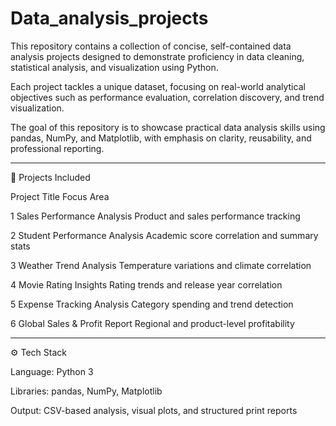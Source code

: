 # Data_analysis_projects
This repository contains a collection of concise, self-contained data analysis projects designed to demonstrate proficiency in data cleaning, statistical analysis, and visualization using Python.

Each project tackles a unique dataset, focusing on real-world analytical objectives such as performance evaluation, correlation discovery, and trend visualization.

The goal of this repository is to showcase practical data analysis skills using pandas, NumPy, and Matplotlib, with emphasis on clarity, reusability, and professional reporting.




---

📂 Projects Included

Project	Title	Focus Area

1	Sales Performance Analysis	Product and sales performance tracking

2	Student Performance Analysis	Academic score correlation and summary stats

3	Weather Trend Analysis	Temperature variations and climate correlation

4	Movie Rating Insights	Rating trends and release year correlation

5	Expense Tracking Analysis	Category spending and trend detection

6	Global Sales & Profit Report	Regional and product-level profitability



---

⚙️ Tech Stack

Language: Python 3

Libraries: pandas, NumPy, Matplotlib

Output: CSV-based analysis, visual plots, and structured print reports


